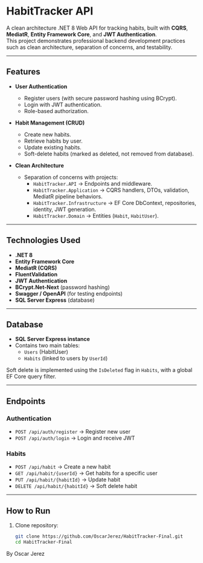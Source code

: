 # HabitTracker API

A clean architecture .NET 8 Web API for tracking habits, built with **CQRS**, **MediatR**, **Entity Framework Core**, and **JWT Authentication**.  
This project demonstrates professional backend development practices such as clean architecture, separation of concerns, and testability.

---

## Features

- **User Authentication**
  - Register users (with secure password hashing using BCrypt).
  - Login with JWT authentication.
  - Role-based authorization.

- **Habit Management (CRUD)**
  - Create new habits.
  - Retrieve habits by user.
  - Update existing habits.
  - Soft-delete habits (marked as deleted, not removed from database).

- **Clean Architecture**
  - Separation of concerns with projects:
    - `HabitTracker.API` → Endpoints and middleware.
    - `HabitTracker.Application` → CQRS handlers, DTOs, validation, MediatR pipeline behaviors.
    - `HabitTracker.Infrastructure` → EF Core DbContext, repositories, identity, JWT generation.
    - `HabitTracker.Domain` → Entities (`Habit`, `HabitUser`).

---

## Technologies Used

- **.NET 8**
- **Entity Framework Core**
- **MediatR (CQRS)**
- **FluentValidation**
- **JWT Authentication**
- **BCrypt.Net-Next** (password hashing)
- **Swagger / OpenAPI** (for testing endpoints)
- **SQL Server Express** (database)

---

## Database

- **SQL Server Express instance**  
- Contains two main tables:
  - `Users` (HabitUser)
  - `Habits` (linked to users by `UserId`)  

Soft delete is implemented using the `IsDeleted` flag in `Habits`, with a global EF Core query filter.

---

## Endpoints

### Authentication
- `POST /api/auth/register` → Register new user  
- `POST /api/auth/login` → Login and receive JWT  

### Habits
- `POST /api/habit` → Create a new habit  
- `GET /api/habit/{userId}` → Get habits for a specific user  
- `PUT /api/habit/{habitId}` → Update habit  
- `DELETE /api/habit/{habitId}` → Soft delete habit  

---

## How to Run

1. Clone repository:
   ```bash
   git clone https://github.com/OscarJerez/HabitTracker-Final.git
   cd HabitTracker-Final
By Oscar Jerez

